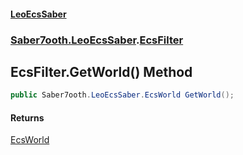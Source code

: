 #### [LeoEcsSaber](index.md 'index')
### [Saber7ooth.LeoEcsSaber](Saber7ooth.LeoEcsSaber.md 'Saber7ooth.LeoEcsSaber').[EcsFilter](EcsFilter.md 'Saber7ooth.LeoEcsSaber.EcsFilter')

## EcsFilter.GetWorld() Method

```csharp
public Saber7ooth.LeoEcsSaber.EcsWorld GetWorld();
```

#### Returns
[EcsWorld](EcsWorld.md 'Saber7ooth.LeoEcsSaber.EcsWorld')